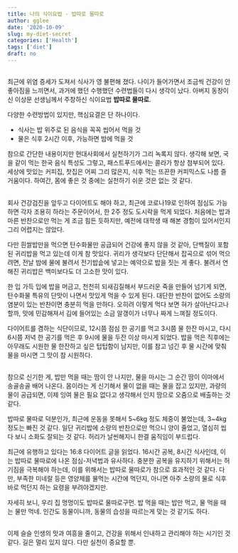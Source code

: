 ```yaml
---
title: 나의 식이요법 - 밥따로 물따로
author: gglee
date: '2020-10-09'
slug: my-diet-secret
categories: ['Health']
tags: ['diet']
draft: no
---
```


##

최근에 위염 증세가 도져서 식사가 영 불편해 졌다. 나이가 들어가면서 조금씩 건강이 안 좋아짐을 느끼면서, 과거에 했던 수행했던 수련법들이 다시 생각이 났다. 아버지 동창이신 이상문 선생님께서 주창하신 식이요법 **밥따로 물따로**.

다양한 수련방법이 있지만, 핵심요결은 단 하나이다.

- 식사는 밥 위주로 된 음식을 꼭꼭 씹어서 먹을 것
- 물은 식후 2시간 이후, 가능하면 밤에 먹을 것

참으로 간단한 내용이지만 현대사회에서 실천하기가 그리 녹록지 않다. 생각해 보면, 국을 같이 먹는 한국 음식 특성도 그렇고, 패스트푸드에서는 콜라가 항상 첨부되어 있다. 세상에 맛있는 커피집, 찻집은 어찌 그리 많은지, 식후 먹는 뜨끈한 커피믹스도 나름 즐거움이다. 하여간, 몸에 좋은 것 중에는 실천하기 쉬운 것은 없는 것 같다.

##

회사 건강검진을 앞두고 다이어트도 해야 하고, 최근에 코로나19로 인하여 점심도 가능하면 각자 조용히 하라는 주문이어서, 한 2주 정도 도시락을 먹게 되었다. 처음에는 밥과 마른 반찬으로만 먹는 게 조금 힘든 듯하지만, 예전에 대학생 때 해본 경험이 있어서인지 그리 어렵지는 않았다.

다만 흰쌀밥만을 먹으면 탄수화물만 공급되어 건강에 좋지 않을 것 같아, 단백질이 포함된 귀리밥을 먹고 있는데 이게 참 맛있다. 귀리가 생각보다 단단해서 잡곡으로 섞어 먹으려면, 전날 밤에 물에 불려서 전기밥솥에 넣고는 예약으로 밥을 짓는 게 좋다. 불려서 연해진 귀리밥은 백미보다도 더 고소한 맛이 있다.

한 입 가득 입에 밥을 머금고, 천천히 되새김질해서 부드러운 죽을 만들어 넘기게 되면, 탄수화물 특유의 단맛이 나면서 맛있게 먹을 수 있게 된다. 대단한 반찬이 없어도 소량의 염분이 있는 반찬이면 충분히 먹을 만하다. 오히려 이렇게 먹다 보면 혀가 살아난다고나 할까, 맛에 민감해져서 김에 들어있는 소금 알갱이가 너무나 짜게 느껴질 정도이다.

다이어트를 겸하는 식단이므로, 12시쯤 점심 한 공기를 먹고 3시쯤 물 한잔 마시고, 다시 6시쯤 저녁 한 공기를 먹은 후 9시에 물을 두잔 이상 마시게 되었다. 밥을 먹은 직후에는 아무래도 시원한 물 한잔하고 싶은 텁텁함이 남지만, 이를 참고 넘긴 후 물 시간에 맞춰 물을 마시면 그 맛이 참 시원하다.

##

참으로 신기한 게, 밥만 먹을 때는 땀이 안 나지만, 물을 마시는 그 순간 땀이 이마에서 송골송골 배어 나온다. 몸이라는 게 신기해서 물이 없을 때는 물을 잡고 있지만, 과량의 물이 공급되면, 이제 잉여 물은 필요 없다고 생각해서 인지 땀으로 오줌으로 배출하는 것 같다.

밥따로 물따로 덕분인가, 최근에 운동을 못해서 5~6kg 정도 체중이 불었는데, 3~4kg 정도는 빠진 것 같다. 일단 귀리밥에 소량의 반찬으로만 먹으니 양이 줄었고, 열심히 씹다 보니 소화도 잘되는 것 같다. 허리가 날씬해지니 한결 움직임이 부드럽다.

최근에 유행하고 있다는 16:8 다이어트 글을 읽었다. 16시간 공복, 8시간 식사인데, 이는 밥따로 물따로에 나온 점심-저녁법과 유사하다. 충분한 공복을 유지하기 위해서는 허기짐을 극복해야 하는데, 이를 위해서는 밥따로 물따로가 참으로 효과적인 것 같다. 다만, 부족한 미네랄 등은 영양제를 물먹는 시간에 먹던지, 아니면 아주 소량의 물로 식후 바로 먹던지 하는 요령을 부려야겠지만.

자세히 보니, 우리 집 멍멍이도 밥따로 물따로구먼. 밥 먹을 때는 밥만 먹고, 물 먹을 때는 물만 먹네. 인간도 동물이니까, 동물의 습성을 따르는게 맞는 것 같기도 하다.

##

이제 슬슬 인생의 맛과 여흥을 줄이고, 건강을 위해서 인내하고 관리해야 하는 시기인 것 같다. 길은 멀리 있지 않다. 다만 실천이 중요할 뿐.
